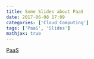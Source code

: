 ```yaml
---
title: Some Slides about PaaS
date: 2017-06-08 17:09
categories: ['Cloud Computing']
tags: ['PaaS', 'Slides']
mathjax: true
---
```



[PaaS](/assets/Some-Slides-about-PaaS-CS293B_CloudPlatforms.pdf)

<!--more-->
